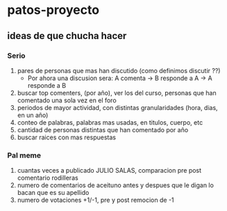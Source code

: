 # patos-proyecto

## ideas de que chucha hacer

### Serio
1. pares de personas que mas han discutido (como definimos discutir ??)
    * Por ahora una discusion sera: A comenta -> B responde a A -> A responde a B
2. buscar top comenters, (por año), ver los del curso, personas que han comentado una sola vez en el foro
3. periodos de mayor actividad, con distintas granularidades (hora, dias, en un año)
4. conteo de palabras, palabras mas usadas, en titulos, cuerpo, etc
5. cantidad de personas distintas que han comentado por año
6. buscar raices con mas respuestas

### Pal meme
1. cuantas veces a publicado JULIO SALAS, comparacion pre post comentario rodilleras
2. numero de comentarios de aceituno antes y despues que le digan lo bacan que es su apellido
3. numero de votaciones  +1/-1, pre y post remocion de -1

